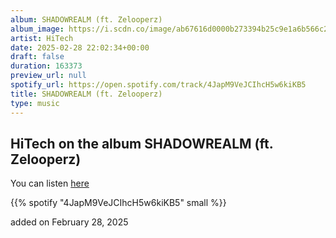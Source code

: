 ```yaml
---
album: SHADOWREALM (ft. Zelooperz)
album_image: https://i.scdn.co/image/ab67616d0000b273394b25c9e1a6b566c222bca9
artist: HiTech
date: 2025-02-28 22:02:34+00:00
draft: false
duration: 163373
preview_url: null
spotify_url: https://open.spotify.com/track/4JapM9VeJCIhcH5w6kiKB5
title: SHADOWREALM (ft. Zelooperz)
type: music
---
```



## HiTech on the album SHADOWREALM (ft. Zelooperz)

You can listen [here](https://open.spotify.com/track/4JapM9VeJCIhcH5w6kiKB5)

{{% spotify "4JapM9VeJCIhcH5w6kiKB5" small %}}

added on February 28, 2025